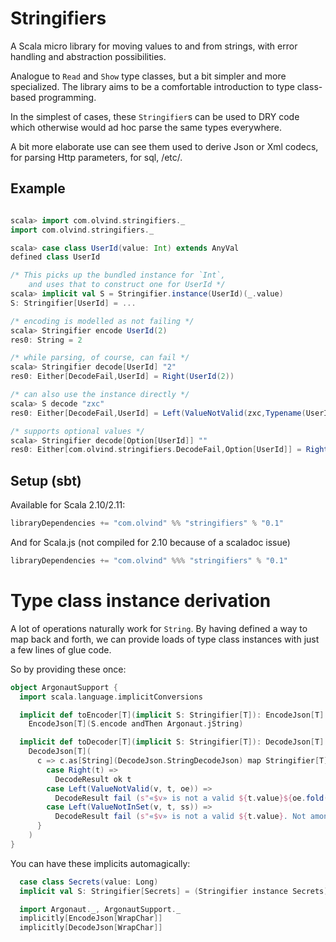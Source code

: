 # Stringifiers

A Scala micro library for moving values to and from strings,
 with error handling and abstraction possibilities.

Analogue to `Read` and `Show` type classes, but a bit simpler and more specialized.
The library aims to be a comfortable introduction to type class-based programming.

In the simplest of cases, these `Stringifier`s can be used to DRY
 code which otherwise would ad hoc parse the same types everywhere.

A bit more elaborate use can see them used to derive Json or Xml
 codecs, for parsing Http parameters, for sql, /etc/.


## Example

```scala

scala> import com.olvind.stringifiers._
import com.olvind.stringifiers._

scala> case class UserId(value: Int) extends AnyVal
defined class UserId

/* This picks up the bundled instance for `Int`,
    and uses that to construct one for UserId */
scala> implicit val S = Stringifier.instance(UserId)(_.value)
S: Stringifier[UserId] = ...

/* encoding is modelled as not failing */
scala> Stringifier encode UserId(2)
res0: String = 2

/* while parsing, of course, can fail */
scala> Stringifier decode[UserId] "2"
res0: Either[DecodeFail,UserId] = Right(UserId(2))

/* can also use the instance directly */
scala> S decode "zxc"
res0: Either[DecodeFail,UserId] = Left(ValueNotValid(zxc,Typename(UserId),Some(NumberFormatException: For input string: "zxc")))

/* supports optional values */
scala> Stringifier decode[Option[UserId]] ""
res0: Either[com.olvind.stringifiers.DecodeFail,Option[UserId]] = Right(None)
```

## Setup (sbt)

Available for Scala 2.10/2.11:
```scala
libraryDependencies += "com.olvind" %% "stringifiers" % "0.1"
```

And for Scala.js (not compiled for 2.10 because of a scaladoc issue)
```scala
libraryDependencies += "com.olvind" %%% "stringifiers" % "0.1"
```

# Type class instance derivation

A lot of operations naturally work for `String`. By having defined a way to map back and forth, we
 can provide loads of type class instances with just a few lines of glue code.

So by providing these once:
```scala
object ArgonautSupport {
  import scala.language.implicitConversions

  implicit def toEncoder[T](implicit S: Stringifier[T]): EncodeJson[T] =
    EncodeJson[T](S.encode andThen Argonaut.jString)

  implicit def toDecoder[T](implicit S: Stringifier[T]): DecodeJson[T] =
    DecodeJson[T](
      c => c.as[String](DecodeJson.StringDecodeJson) map Stringifier[T].decode flatMap {
        case Right(t) =>
          DecodeResult ok t
        case Left(ValueNotValid(v, t, oe)) =>
          DecodeResult fail (s"«$v» is not a valid ${t.value}${oe.fold("")(": " + _)}", c.history)
        case Left(ValueNotInSet(v, t, ss)) =>
          DecodeResult fail (s"«$v» is not a valid ${t.value}. Not among ${ss.mkString("[«", "», «", "»]")}", c.history)
      }
    )
}
```

You can have these implicits automagically:
```scala
  case class Secrets(value: Long)
  implicit val S: Stringifier[Secrets] = (Stringifier instance Secrets)(_.value)

  import Argonaut._, ArgonautSupport._
  implicitly[EncodeJson[WrapChar]]
  implicitly[DecodeJson[WrapChar]]
```
